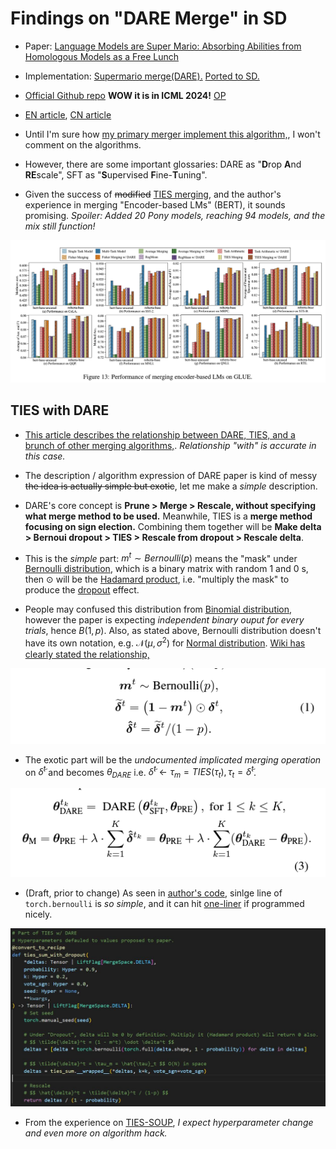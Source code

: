 # Findings on "DARE Merge" in SD #

- Paper: [Language Models are Super Mario: Absorbing Abilities from Homologous Models as a Free Lunch](https://arxiv.org/abs/2311.03099)

- Implementation: [Supermario merge(DARE).](https://github.com/martyn/safetensors-merge-supermario) [Ported to SD.](https://github.com/groinge/sd-webui-untitledmerger/)

- [Official Github repo](https://github.com/yule-BUAA/MergeLM/) **WOW it is in ICML 2024!** [OP](https://github.com/yule-BUAA/MergeLM/commit/6d49ad96fd69c92013654b837041b868aa806564)

- [EN article](https://medium.com/@minh.hoque/paper-explained-language-models-are-super-mario-2ebce6c2cf35), [CN article](https://zhuanlan.zhihu.com/p/668809641)

- Until I'm sure how [my primary merger implement this algorithm,](https://github.com/ljleb/sd-mecha/blob/main/examples/binomial_dropout_merge.py), I won't comment on the algorithms.

- However, there are some important glossaries: DARE as "**D**rop **A**nd **RE**scale", SFT as "**S**upervised **F**ine-**T**uning".

- Given the success of ~~modified~~ [TIES merging](./ties.md), and the author's experience in merging "Encoder-based LMs" (BERT), it sounds promising. *Spoiler: Added 20 Pony models, reaching 94 models, and the mix still function!*

![24050503.png](./img/24050503.png)

## TIES with DARE ##

- [This article describes the relationship between DARE, TIES, and a brunch of other merging algorithms,](https://slgero.medium.com/merge-large-language-models-29897aeb1d1a). *Relationship "with" is accurate in this case.*

- The description / algorithm expression of DARE paper is kind of messy ~~the idea is actually simple but exotic~~, let me make a *simple* description.

- DARE's core concept is **Prune > Merge > Rescale, without specifying what merge method to be used.** Meanwhile, TIES is a **merge method focusing on sign election.** Combining them together will be **Make delta > Bernoui dropout > TIES > Rescale from dropout > Rescale delta**.

- This is the *simple* part: $m^t \sim Bernoulli(p)$ means the "mask" under [Bernoulli distribution](https://en.wikipedia.org/wiki/Bernoulli_distribution), which is a binary matrix with random $1$ and $0$ s, then $\odot$ will be the [Hadamard product](https://en.wikipedia.org/wiki/Hadamard_product_(matrices)), i.e. "multiply the mask" to produce the [dropout](https://medium.com/@amarbudhiraja/https-medium-com-amarbudhiraja-learning-less-to-learn-better-dropout-in-deep-machine-learning-74334da4bfc5) effect.

- People may confused this distribution from [Binomial distribution](https://en.wikipedia.org/wiki/Binomial_distribution), however the paper is expecting *independent binary ouput for every trials*, hence $B(1,p)$. Also, as stated above, Bernoulli distribution doesn't have its own notation, e.g. $\mathcal{N}(\mu,\sigma^2)$ for [Normal distribution](https://en.wikipedia.org/wiki/Normal_distribution). [Wiki has clearly stated the relationship,](https://en.wikipedia.org/wiki/Bernoulli_distribution#Related_distributions)

![24050701.png](./img/24050701.png)

- The exotic part will be the *undocumented implicated merging operation* on $\tilde{\delta}^t$ and becomes $\theta_{DARE}$ i.e. $\tilde{\delta}^t\leftarrow\tau_m=TIES(\tau_t), \tau_t=\tilde{\delta}^t$. 

![24050702.png](./img/24050702.png)

- (Draft, prior to change) As seen in [author's code](https://github.com/yule-BUAA/MergeLM/blob/main/model_merging_methods/mask_weights_utils.py#L9), sinlge line of `torch.bernoulli` is *so simple*, and it can hit [one-liner](https://en.wikipedia.org/wiki/One-liner_program) if programmed nicely.

![photo_2024-05-07_07-55-55.jpg](./img/photo_2024-05-07_07-55-55.jpg)

- From the experience on [TIES-SOUP](./ties.md), *I expect hyperparameter change and even more on algorithm hack.* 
